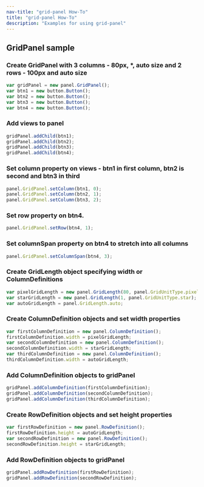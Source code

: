 ```yaml
---
nav-title: "grid-panel How-To"
title: "grid-panel How-To"
description: "Examples for using grid-panel"
---
```

## GridPanel sample
### Create GridPanel with 3 columns - 80px, *, auto size and 2 rows - 100px and auto size
``` JavaScript
var gridPanel = new panel.GridPanel();
var btn1 = new button.Button();
var btn2 = new button.Button();
var btn3 = new button.Button();
var btn4 = new button.Button();
```
### Add views to panel
``` JavaScript
gridPanel.addChild(btn1);
gridPanel.addChild(btn2);
gridPanel.addChild(btn3);
gridPanel.addChild(btn4);
```
### Set column property on views - btn1 in first column, btn2 is second and btn3 in third
``` JavaScript
panel.GridPanel.setColumn(btn1, 0);
panel.GridPanel.setColumn(btn2, 1);
panel.GridPanel.setColumn(btn3, 2);
```
### Set row property on btn4.
``` JavaScript
panel.GridPanel.setRow(btn4, 1);
```
### Set columnSpan property on btn4 to stretch into all columns
``` JavaScript
panel.GridPanel.setColumnSpan(btn4, 3);
```
### Create GridLength object specifying width or ColumnDefinitions
``` JavaScript
var pixelGridLength = new panel.GridLength(80, panel.GridUnitType.pixel);
var starGridLength = new panel.GridLength(1, panel.GridUnitType.star);
var autoGridLength = panel.GridLength.auto;
```
### Create ColumnDefinition objects and set width properties
``` JavaScript
var firstColumnDefinition = new panel.ColumnDefinition();
firstColumnDefinition.width = pixelGridLength;
var secondColumnDefinition = new panel.ColumnDefinition();
secondColumnDefinition.width = starGridLength;
var thirdColumnDefinition = new panel.ColumnDefinition();
thirdColumnDefinition.width = autoGridLength;
```
### Add ColumnDefinition objects to gridPanel
``` JavaScript
gridPanel.addColumnDefinition(firstColumnDefinition);
gridPanel.addColumnDefinition(secondColumnDefinition);
gridPanel.addColumnDefinition(thirdColumnDefinition);
```
### Create RowDefinition objects and set height properties
``` JavaScript
var firstRowDefinition = new panel.RowDefinition();
firstRowDefinition.height = autoGridLength;
var secondRowDefinition = new panel.RowDefinition();
secondRowDefinition.height = starGridLength;
```
### Add RowDefinition objects to gridPanel
``` JavaScript
gridPanel.addRowDefinition(firstRowDefinition);
gridPanel.addRowDefinition(secondRowDefinition);
```
